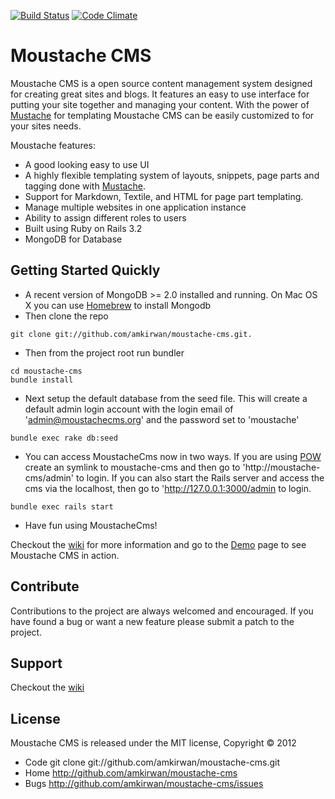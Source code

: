 [![Build Status](https://secure.travis-ci.org/amkirwan/moustache-cms.png)](http://travis-ci.org/amkirwan/moustache-cms) [![Code Climate](https://codeclimate.com/badge.png)](https://codeclimate.com/github/amkirwan/moustache-cms)

# Moustache CMS

Moustache CMS is a open source content management system designed for creating great sites and blogs. It features an easy to use interface for putting your site together and managing your content. With the power of [Mustache](https://github.com/defunkt/mustache) for templating Moustache CMS can be easily customized to for your sites needs.

Moustache features: 

- A good looking easy to use UI
- A highly flexible templating system of layouts, snippets, page parts and tagging done with [Mustache](https://github.com/defunkt/mustache).
- Support for Markdown, Textile, and HTML for page part templating. 
- Manage multiple websites in one application instance
- Ability to assign different roles to users
- Built using Ruby on Rails 3.2
- MongoDB for Database 

## Getting Started Quickly

- A recent version of MongoDB >= 2.0 installed and running. On Mac OS X you can use [Homebrew](http://mxcl.github.com/homebrew) to install Mongodb
- Then clone the repo 
```
git clone git://github.com/amkirwan/moustache-cms.git.
```
- Then from the project root run bundler
```
cd moustache-cms
bundle install 
```
- Next setup the default database from the seed file. This will create a default admin login account with the login email of 'admin@moustachecms.org' and the password set to 'moustache'
```
bundle exec rake db:seed
```
- You can access MoustacheCms now in two ways. If you are using [POW](https://github.com/37signals/pow) create an symlink to moustache-cms and then go to 'http://moustache-cms/admin' to login. If you can also start the Rails server and access the cms via the localhost, then go to 'http://127.0.0.1:3000/admin to login.
```
bundle exec rails start
```
- Have fun using MoustacheCms!

Checkout the [wiki](http://github.com/amkirwan/moustache-cms/wiki) for more information and go to the [Demo](https://demo.moustachecms.org/admin) page to see Moustache CMS in action. 


## Contribute

Contributions to the project are always welcomed and encouraged. If you have found a bug or want a new feature please submit a patch to the project.

## Support 

Checkout the [wiki](http://github.com/amkirwan/moustache-cms/wiki)

## License 

Moustache CMS is released under the MIT license, Copyright &copy; 2012

- Code git clone git://github.com/amkirwan/moustache-cms.git
- Home http://github.com/amkirwan/moustache-cms
- Bugs http://github.com/amkirwan/moustache-cms/issues
